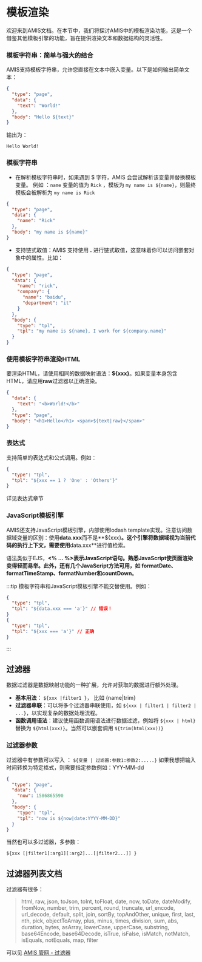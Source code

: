 # 模板渲染

欢迎来到AMIS文档。在本节中，我们将探讨AMIS中的模板渲染功能，这是一个借鉴其他模板引擎的功能，旨在提供渲染文本和数据结构的灵活性。
### 模板字符串：简单与强大的结合
AMIS支持模板字符串，允许您直接在文本中嵌入变量。以下是如何输出简单文本：

```json
{
  "type": "page",
  "data": {
    "text": "World!"
  },
  "body": "Hello ${text}"
}
```
输出为：
```text
Hello World!
```
### 模板字符串
* 在解析模板字符串时，如果遇到 $ 字符，AMIS 会尝试解析该变量并替换模板变量。
例如 ：`name` 变量的值为 `Rick` ，模板为 `my name is ${name}`，则最终模板会被解析为 `my name is Rick`
```json
{
  "type": "page",
  "data": {
    "name": "Rick"
  },
  "body": "my name is ${name}"
}
```
* 支持链式取值：AMIS 支持使用 **.** 进行链式取值，这意味着你可以访问嵌套对象中的属性。比如：
```json
{
  "type": "page",
  "data": {
    "name": "rick",
    "company": {
      "name": "baidu",
      "department": "it"
    }
  },
  "body": {
    "type": "tpl",
    "tpl": "my name is ${name}, I work for ${company.name}"
  }
}
```

### 使用模板字符串渲染HTML
要渲染HTML，请使用相同的数据映射语法：**${xxx}**。如果变量本身包含HTML，请应用**raw**过滤器以正确渲染。

```json
{
  "data": {
    "text": "<b>World!</b>"
  },
  "type": "page",
  "body": "<h1>Hello</h1> <span>${text|raw}</span>"
}
```


### 表达式
支持简单的表达式和公式调用。例如：
```json
{
  "type": "tpl",
  "tpl": "${xxx == 1 ? 'One' : 'Others'}"
}
```
详见表达式章节
### JavaScript模板引擎
AMIS还支持JavaScript模板引擎，内部使用lodash template实现。注意访问数据域变量的区别：使用**data.xxx**而不是**${xxx}**。这个引擎将数据域视为当前代码的执行上下文，需要使用**data.xxx**进行值检索。

语法类似于EJS，**<% ... %>**表示JavaScript语句。熟悉JavaScript使页面渲染变得轻而易举。此外，还有几个JavaScript方法可用，如 **formatDate**、**formatTimeStamp**、**formatNumber**和**countDown**。

:::tip
模板字符串和JavaScript模板引擎不能交替使用。例如：
```json
{
  "type": "tpl",
  "tpl": "${data.xxx === 'a'}" // 错误！
}
{
  "type": "tpl",
  "tpl": "${xxx === 'a'}" // 正确
}
```
:::

## 过滤器


数据过滤器是数据映射功能的一种扩展，允许对获取的数据进行额外处理。

* **基本用法**： `${xxx |filter1 }`，  比如 {name|trim}
* **过滤器串联**：可以将多个过滤器串联使用，如 `${xxx | filter1 | filter2 | ...}`，以实现复杂的数据处理流程。
* **函数调用语法**：建议使用函数调用语法进行数据过滤，例如将 `${xxx | html}` 替换为 `${html(xxx)}`。当然可以嵌套调用 `${trim(html(xxx))}`

### 过滤器参数
过滤器中有参数可以写入 ：
`${变量 | 过滤器:参数1:参数2:.....}`
如果我想把输入时间转换为特定格式，则需要指定参数例如：YYY-MM-dd
```json
{
  "type": "page",
  "data": {
    "now": 1586865590
  },
  "body": {
    "type": "tpl",
    "tpl": "now is ${now|date:YYYY-MM-DD}"
  }
}
```

当然也可以多过滤器，多参数：
```
${xxx [|filter1[:arg1][:arg2]...[|filter2...]] }
```

## 过滤器列表文档

过滤器有很多：

> html, raw, json, toJson, toInt, toFloat, date, now, toDate, dateModify, fromNow, number, trim, percent, round, truncate, url_encode, url_decode, default, split, join, sortBy, topAndOther, unique, first, last, nth, pick, objectToArray, plus, minus, times, division, sum, abs, duration, bytes, asArray, lowerCase, upperCase, substring, base64Encode, base64Decode, isTrue, isFalse, isMatch, notMatch, isEquals, notEquals, map, filter

可以见 [AMIS 管网 - 过滤器](https://aisuda.bce.baidu.com/amis/zh-CN/docs/concepts/data-mapping#%E8%BF%87%E6%BB%A4%E5%99%A8)